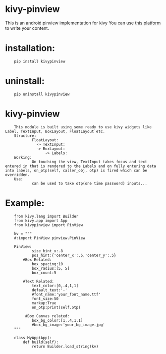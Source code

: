 # kivy-pinview
This is an android pinview implementation for kivy 
You can use [this platform](https://github.com/Alchemist-T-N/kivy-pinview/issues) to write your content.

#      installation:
        pip install kivypinview

#       uninstall:
        pip uninstall kivypinview

#       kivy-pinview
        This module is built using some ready to use kivy widgets like Label, TextInput, BoxLayout, FloatLayout etc.
        Structure:
                FloatLayout:
                  -> TextInput:
                  -> BoxLayout:
                      -> Labels:
        Working:
                On touching the view, TextInput takes focus and text entered in that is rendered to the Labels and on fully entering data into labels, on_otp(self, caller_obj, otp) is fired which can be        overridden.
        Use:
                can be used to take otp(one time password) inputs...
                
#       Example:

        from kivy.lang import Builder
        from kivy.app import App
        from kivypinview import PinView

        kv = """
        #:import PinView pinview.PinView

        PinView:
                size_hint_x:.8
                pos_hint:{'center_x':.5,'center_y':.5}
            #Box Related:
                box_spacing:10
                box_radius:[5, 5]
                box_count:5

            #Text Related:
                text_color:[0,.4,1,1]
                default_text:'-'
                #font_name:'your_font_name.ttf'
                font_size:50
                markup:True
                on_otp:print(self.otp)

             #Box Canvas related:
                box_bg_color:[1,.4,1,1]
                #box_bg_image:'your_bg_image.jpg'
        """

        class MyApp(App):
            def build(self):
                return Builder.load_string(kv)
